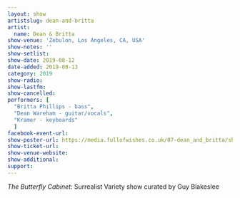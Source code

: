 ```yaml
---
layout: show
artistslug: dean-and-britta
artist:
  name: Dean & Britta
show-venue: 'Zebulon, Los Angeles, CA, USA'
show-notes: ''
show-setlist:
show-date: 2019-08-12
date-added: 2019-08-13
category: 2019
show-radio:
show-lastfm:
show-cancelled:
performers: [
  "Britta Phillips - bass",
  "Dean Wareham - guitar/vocals",
  "Kramer - keyboards"
  ]
facebook-event-url:
show-poster-url: https://media.fullofwishes.co.uk/07-dean_and_britta/show_assets/2019-08-12/2019-08-12-dean-britta-butterfly-cabinet-poster.jpg
show-ticket-url: 
show-venue-website:
show-additional:
support:
---
```

_The Butterfly Cabinet_: Surrealist Variety show curated by Guy Blakeslee 
